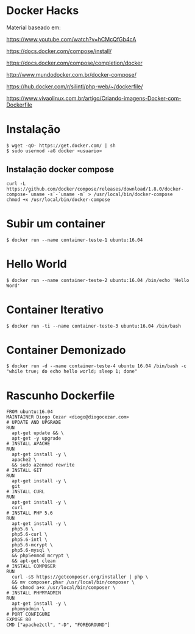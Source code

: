 # Docker Hacks

Material baseado em: 

https://www.youtube.com/watch?v=hCMcQfGb4cA

https://docs.docker.com/compose/install/

https://docs.docker.com/compose/completion/docker

http://www.mundodocker.com.br/docker-compose/

https://hub.docker.com/r/silintl/php-web/~/dockerfile/

https://www.vivaolinux.com.br/artigo/Criando-imagens-Docker-com-Dockerfile

# Instalação

```
$ wget -qO- https://get.docker.com/ | sh
$ sudo usermod -aG docker <usuario>
```

## Instalação docker compose

```
curl -L https://github.com/docker/compose/releases/download/1.8.0/docker-compose-`uname -s`-`uname -m` > /usr/local/bin/docker-compose
chmod +x /usr/local/bin/docker-compose
```

# Subir um container

```
$ docker run --name container-teste-1 ubuntu:16.04
```

# Hello World

```
$ docker run --name container-teste-2 ubuntu:16.04 /bin/echo 'Hello Word'
```

# Container Iterativo

```
$ docker run -ti --name container-teste-3 ubuntu:16.04 /bin/bash
```

# Container Demonizado

```
$ docker run -d --name container-teste-4 ubuntu 16.04 /bin/bash -c "while true; do echo hello world; sleep 1; done"
```

# Rascunho Dockerfile

```
FROM ubuntu:16.04
MAINTAINER Diogo Cezar <diogo@diogocezar.com>
# UPDATE AND UPGRADE
RUN
  apt-get update && \
  apt-get -y upgrade
# INSTALL APACHE
RUN
  apt-get install -y \
  apache2 \
  && sudo a2enmod rewrite
# INSTALL GIT
RUN
  apt-get install -y \
  git
# INSTALL CURL
RUN
  apt-get install -y \
  curl
# INSTALL PHP 5.6
RUN
  apt-get install -y \
  php5.6 \
  php5.6-curl \
  php5.6-intl \
  php5.6-mcrypt \
  php5.6-mysql \
  && php5enmod mcrypt \
  && apt-get clean
# INSTALL COMPOSER
RUN
  curl -sS https://getcomposer.org/installer | php \
  && mv composer.phar /usr/local/bin/composer \
  && chmod a+x /usr/local/bin/composer \
# INSTALL PHPMYADMIN
RUN
  apt-get install -y \
  phpmyadmin \
# PORT CONFIGURE
EXPOSE 80
CMD ["apache2ctl", "-D", "FOREGROUND"]
```
